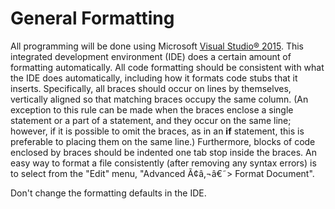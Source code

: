 # General Formatting

All programming will be done using Microsoft [Visual
Studio® 2015](http://www.visualstudio.com/downloads/download-visual-studio-vs).
This integrated development environment (IDE) does a certain amount of
formatting automatically. All code formatting should be consistent with
what the IDE does automatically, including how it formats code stubs
that it inserts. Specifically, all braces should occur on lines by
themselves, vertically aligned so that matching braces occupy the same
column. (An exception to this rule can be made when the braces enclose a
single statement or a part of a statement, and they occur on the same
line; however, if it is possible to omit the braces, as in an **if**
statement, this is preferable to placing them on the same line.)
Furthermore, blocks of code enclosed by braces should be indented one
tab stop inside the braces. An easy way to format a file consistently
(after removing any syntax errors) is to select from the "Edit" menu,
"Advanced Ã¢â‚¬â€˜\> Format Document".

Don't change the formatting defaults in the IDE.
